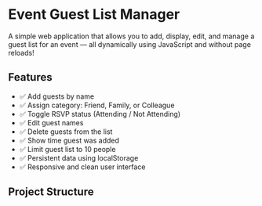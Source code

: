 # Event Guest List Manager

A simple web application that allows you to add, display, edit, and manage a guest list for an event — all dynamically using JavaScript and without page reloads!

## Features

- ✅ Add guests by name
- ✅ Assign category: Friend, Family, or Colleague
- ✅ Toggle RSVP status (Attending / Not Attending)
- ✅ Edit guest names
- ✅ Delete guests from the list
- ✅ Show time guest was added
- ✅ Limit guest list to 10 people
- ✅ Persistent data using localStorage
- ✅ Responsive and clean user interface

## Project Structure

